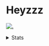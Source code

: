# Heyzzz  

[![.](https://skillicons.dev/icons?i=js,ts,nextjs,nestjs,mongodb)](https://skillicons.dev)  

<details>
<summary>Stats</summary
<!--START_SECTION:waka-->

```txt
TypeScript         2 hrs 17 mins   ██████████▒░░░░░░░░░░░░░░   41.40 %
CSS                1 hr 3 mins     ████▓░░░░░░░░░░░░░░░░░░░░   19.26 %
JSON               51 mins         ████░░░░░░░░░░░░░░░░░░░░░   15.60 %
WiX Installer      46 mins         ███▒░░░░░░░░░░░░░░░░░░░░░   13.97 %
JavaScript         21 mins         █▓░░░░░░░░░░░░░░░░░░░░░░░   06.42 %
```

<!--END_SECTION:waka-->
</details>
